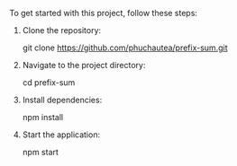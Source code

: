 To get started with this project, follow these steps:

1. Clone the repository:

    git clone https://github.com/phuchautea/prefix-sum.git

2. Navigate to the project directory:

    cd prefix-sum

3. Install dependencies:

    npm install

4. Start the application:

    npm start
